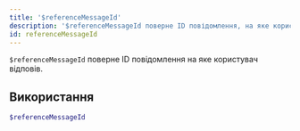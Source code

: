 ```yaml
---
title: '$referenceMessageId'
description: '$referenceMessageId поверне ID повідомлення, на яке користувач відповів.'
id: referenceMessageId
---
```


`$referenceMessageId` поверне ID повідомлення на яке користувач відповів.

## Використання

```php
$referenceMessageId
```